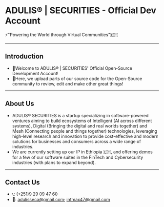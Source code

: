<!---
NEEDS SOME CHANGES!
--->

# ADULIS® | SECURITIES - Official Dev Account
⚡"Powering the World through Virtual Communities"🇪🇹

---
## Introduction
* 👋Welcome to ADULIS® | SECURITIES' Official Open-Source Development Account!
* 🧠Here, we upload parts of our source code for the Open-Source community to review, edit and make other great things!

---
## About Us
* ADULIS® SECURITIES is a startup specializing in software-powered ventures aiming to build ecosystems of Intelligent (AI across different systems), Digital (Bringing the digital and real worlds together) and Mesh (Connecting people and things together) technologies, leveraging high-level research and innovation to provide cost-effective and modern solutions for businesses and consumers across a wide range of industries.
* We are currently setting up our IP in Ethiopia 🇪🇹, and offering demos for a few of our software suites in the FinTech and Cybersecurity industries (with plans to expand beyond).

---
## Contact Us
* 📞: (+251)9 29 09 47 60
* 📧: adulisseca@gmail.com; intmax47@gmail.com
